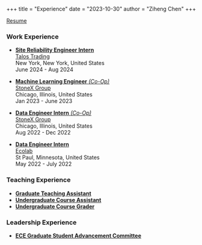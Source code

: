 +++
title = "Experience"
date = "2023-10-30"
author = "Ziheng Chen"
+++

[Resume](/Resume.pdf)

### Work Experience
- [**Site Reliability Engineer Intern**](talos-sre/)  
[Talos Trading](https://www.talos.com/)  
New York, New York, United States  
June 2024 - Aug 2024  

- [**Machine Learning Engineer** *(Co-Op)* ](stonex-mle/)  
[StoneX Group](https://www.stonex.com/)   
Chicago, Illinois, United States  
Jan 2023 - June 2023  
    
- [**Data Engineer Intern** *(Co-Op)* ](stonex-data-intern/)  
[StoneX Group](https://www.stonex.com/)  
Chicago, Illinois, United States  
Aug 2022 - Dec 2022  
    
- [**Data Engineer Intern**](ecolab-data-intern/)  
[Ecolab](https://www.ecolab.com/)  
St Paul, Minnesota, United States  
May 2022 - July 2022  

### Teaching Experience

- [**Graduate Teaching Assistant**](ta/)  
- [**Undergraduate Course Assistant**](ca/)  
- [**Undergraduate Course Grader**](grader/)  

### Leadership Experience
- [**ECE Graduate Student Advancement Committee**](ecegradsac/)  